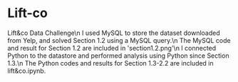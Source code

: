 # Lift-co
Lift&amp;co Data Challenge\n
I used MySQL to store the dataset downloaded from Yelp, and solved Section 1.2 using a MySQL query.\n
The MySQL code and result for Section 1.2 are included in 'section1.2.png'\n
I connected Python to the datastore and performed analysis using Python since Section 1.3.\n
The Python codes and results for Section 1.3-2.2 are included in lift&co.ipynb.
